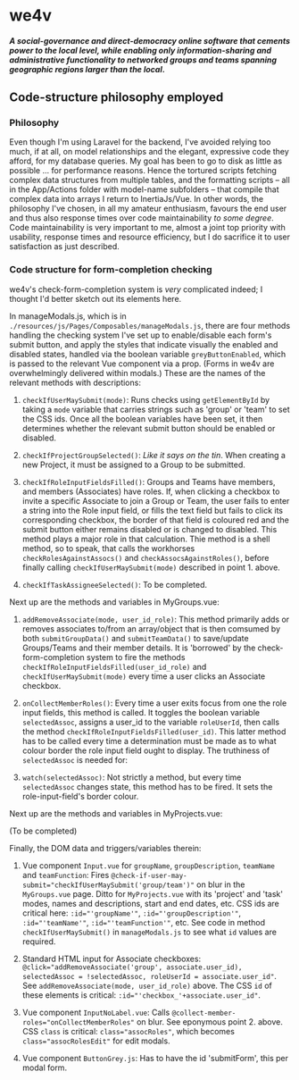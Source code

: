 # we4v

#### _A social-governance and direct-democracy online software that cements power to the local level, while enabling only information-sharing and administrative functionality to networked groups and teams spanning geographic regions larger than the local_.

## Code-structure philosophy employed

### Philosophy
Even though I'm using Laravel for the backend, I've avoided relying too much, if at all, on model relationships and the elegant, expressive code they afford, for my database queries. My goal has been to go to disk as little as possible ... for performance reasons. Hence the tortured scripts fetching complex data structures from multiple tables, and the formatting scripts – all in the App/Actions folder with model-name subfolders – that compile that complex data into arrays I return to InertiaJs/Vue. In other words, the philosophy I've chosen, in all my amateur enthusiasm, favours the end user and thus also response times over code maintainability _to some degree_. Code maintainability is very important to me, almost a joint top priority with usability, response times and resource efficiency, but I do sacrifice it to user satisfaction as just described.

### Code structure for form-completion checking
we4v's check-form-completion system is _very_ complicated indeed; I thought I'd better sketch out its elements here.

In manageModals.js, which is in `./resources/js/Pages/Composables/manageModals.js`, there are four methods handling the checking system I've set up to enable/disable each form's submit button, and apply the styles that indicate visually the enabled and disabled states, handled via the boolean variable `greyButtonEnabled`, which is passed to the relevant Vue component via a prop. (Forms in we4v are overwhelmingly delivered within modals.) These are the names of the relevant methods with descriptions:

1. `checkIfUserMaySubmit(mode)`: Runs checks using `getElementById` by taking a `mode` variable that carries strings such as 'group' or 'team' to set the CSS ids. Once all the boolean variables have been set, it then determines whether the relevant submit button should be enabled or disabled.

2. `checkIfProjectGroupSelected()`: _Like it says on the tin_. When creating a new Project, it must be assigned to a Group to be submitted.

3. `checkIfRoleInputFieldsFilled()`: Groups and Teams have members, and members (Associates) have roles. If, when clicking a checkbox to invite a specific Associate to join a Group or Team, the user fails to enter a string into the Role input field, or fills the text field but fails to click its corresponding checkbox, the border of that field is coloured red and the submit button either remains disabled or is changed to disabled. This method plays a major role in that calculation. Thie method is a shell method, so to speak, that calls the workhorses `checkRolesAgainstAssocs()` and `checkAssocsAgainstRoles()`, before finally calling `checkIfUserMaySubmit(mode)` described in point 1. above.

4. `checkIfTaskAssigneeSelected()`: To be completed.

Next up are the methods and variables in MyGroups.vue:

1. `addRemoveAssociate(mode, user_id_role)`: This method primarily adds or removes associates to/from an array/object that is then comsumed by both `submitGroupData()` and `submitTeamData()` to save/update Groups/Teams and their member details. It is 'borrowed' by the check-form-completion system to fire the methods `checkIfRoleInputFieldsFilled(user_id_role)` and `checkIfUserMaySubmit(mode)` every time a user clicks an Associate checkbox.

2. `onCollectMemberRoles()`: Every time a user exits focus from one the role input fields, this method is called. It toggles the boolean variable `selectedAssoc`, assigns a user_id to the variable `roleUserId`, then calls the method `checkIfRoleInputFieldsFilled(user_id)`. This latter method has to be called every time a determination must be made as to what colour border the role input field ought to display. The truthiness of `selectedAssoc` is needed for:

3. `watch(selectedAssoc)`: Not strictly a method, but every time `selectedAssoc` changes state, this method has to be fired. It sets the role-input-field's border colour.

Next up are the methods and variables in MyProjects.vue:

(To be completed)

Finally, the DOM data and triggers/variables therein:

1. Vue component `Input.vue` for `groupName`, `groupDescription`, `teamName` and `teamFunction`: Fires `@check-if-user-may-submit="checkIfUserMaySubmit('group/team')"` on blur in the `MyGroups.vue` page. Ditto for `MyProjects.vue` with its 'project' and 'task' modes, names and descriptions, start and end dates, etc. CSS ids are critical here: `:id="'groupName'"`, `:id="'groupDescription'"`, `:id="'teamName'"`, `:id="'teamFunction'"`, etc. See code in method `checkIfUserMaySubmit()` in `manageModals.js` to see what `id` values are required.

2. Standard HTML input for Associate checkboxes: `@click="addRemoveAssociate('group', associate.user_id), selectedAssoc = !selectedAssoc, roleUserId = associate.user_id"`. See `addRemoveAssociate(mode, user_id_role)` above. The CSS `id` of these elements is critical: `:id="'checkbox_'+associate.user_id"`.

3. Vue component `InputNoLabel.vue`: Calls `@collect-member-roles="onCollectMemberRoles"` on blur. See eponymous point 2. above. CSS `class` is critical: `class="assocRoles"`, which becomes `class="assocRolesEdit"` for edit modals.

4. Vue component `ButtonGrey.js`: Has to have the id 'submitForm', this per modal form.